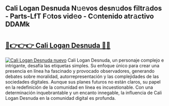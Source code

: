 ## Cali Logan Desnuda N𝚞𝚎vos desn𝚞dos filtr𝚊dos - Parts-LfT F𝚘tos vid𝚎o - C𝚘ntenido atr𝚊ctivo DDAMk

# <h2><a href="http://mb4dcen.tromn.icu/?c=Cali+Logan+Desnuda">🔗👉👉👉 Cali Logan Desnuda 🔗🔗</a></h2>

[![Cali Logan Desnuda nuevo](https://i.imgur.com/pEAQMta.gif)](http://mb4dcen.tromn.icu/?c=Cali+Logan+Desnuda)
Cali Logan Desnuda, un personaje complejo e intrigante, desafía las etiquetas simples. Su enfoque único para crear una presencia en línea ha fascinado y provocado observadores, generando debates sobre moralidad, autorrepresentación y las complejidades de las sociedades digitales. Aunque sus planes futuros no están claros, su papel en la redefinición de la comunidad en línea es incuestionable. Con una determinación inquebrantable y un encanto innegable, la influencia de Cali Logan Desnuda en la comunidad digital es profunda.
